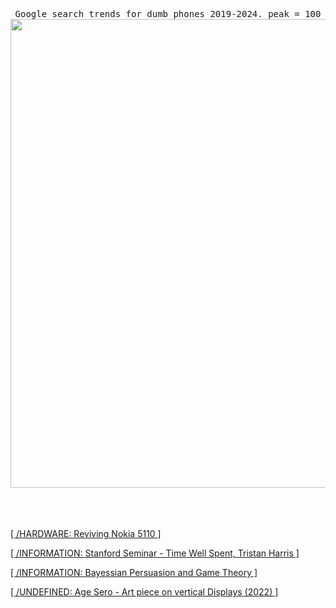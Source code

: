 <div align="center"> 
<br><br><br>
</div>
<div align="center"> 
<br><br><br>
<samp> Google search trends for dumb phones 2019-2024. peak = 100 </samp>
<img src="https://github.com/user-attachments/assets/682e366f-9c13-4d04-9001-082174fe5772" width="750"></img>




<div align="left"> 
<br><br><br>


[[ /HARDWARE: Reviving Nokia 5110 ]](https://opsbros.com/nokia-5110-back-from-the-dead/)

[[ /INFORMATION: Stanford Seminar - Time Well Spent, Tristan Harris ]](https://www.youtube.com/watch?v=anEykhlBd-Q&t=828s)

[[ /INFORMATION: Bayessian Persuasion and Game Theory ]](https://arxiv.org/pdf/2408.13822)

[[ /UNDEFINED: Age Sero - Art piece on vertical Displays (2022) ]](https://www.reddit.com/r/raspberry_pi/comments/q6xd7p/i_made_samsungs_rotating_tv_at_my_own/)



<br>


</div>

</div>

</div>
<br><br><br>

